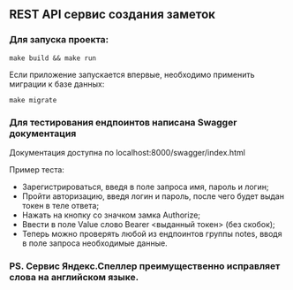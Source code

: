 ## REST API сервис создания заметок

### Для запуска проекта:

```
make build && make run
```

Если приложение запускается впервые, необходимо применить миграции к базе данных:

```
make migrate
```

### Для тестирования ендпоинтов написана Swagger документация

Документация доступна по localhost:8000/swagger/index.html

Пример теста:
- Зарегистрироваться, введя в поле запроса имя, пароль и логин;
- Пройти авторизацию, введя логин и пароль, после чего будет выдан токен в теле ответа;
- Нажать на кнопку со значком замка Authorize;
- Ввести в поле Value слово Bearer <выданный токен> (без скобок);
- Теперь можно проверять любой из ендпоинтов группы notes, вводя в поле запроса необходимые данные.


### PS. Сервис Яндекс.Спеллер преимущественно исправляет слова на английском языке.